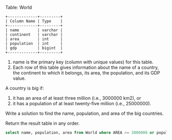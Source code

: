 Table: World

```text
+-------------+---------+
| Column Name | Type    |
+-------------+---------+
| name        | varchar |
| continent   | varchar |
| area        | int     |
| population  | int     |
| gdp         | bigint  |
+-------------+---------+
```

1. name is the primary key (column with unique values) for this table.
2. Each row of this table gives information about the name of a country, the continent to which it belongs, its area, the population, and its GDP value.
 

A country is big if:

1. it has an area of at least three million (i.e., 3000000 km2), or
2. it has a population of at least twenty-five million (i.e., 25000000).

Write a solution to find the name, population, and area of the big countries.

Return the result table in any order.

```sql
select name, population, area from World where AREA >= 3000000 or population  >= 25000000;
```